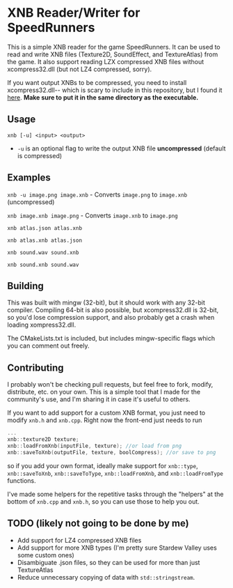 # XNB Reader/Writer for SpeedRunners

This is a simple XNB reader for the game SpeedRunners. It can be used to read and write XNB files (Texture2D, SoundEffect, and TextureAtlas) from the game. It also support reading LZX compressed XNB files without xcompress32.dll (but not LZ4 compressed, sorry).

If you want output XNBs to be compressed, you need to install xcompress32.dll-- which is scary to include in this repository, but I found it [here](https://github.com/cpich3g/rpftool/blob/master/RPFTool/xcompress32.dll?raw=true). **Make sure to put it in the same directory as the executable.**

## Usage

`xnb [-u] <input> <output>`
- `-u` is an optional flag to write the output XNB file **uncompressed** (default is compressed)

## Examples

`xnb -u image.png image.xnb` - Converts `image.png` to `image.xnb` (uncompressed)

`xnb image.xnb image.png` - Converts `image.xnb` to `image.png`

`xnb atlas.json atlas.xnb`

`xnb atlas.xnb atlas.json`

`xnb sound.wav sound.xnb`

`xnb sound.xnb sound.wav`

## Building

This was built with mingw (32-bit), but it should work with any 32-bit compiler. Compiling 64-bit is also possible, but xcompress32.dll is 32-bit, so you'd lose compression support, and also probably get a crash when loading xompress32.dll.

The CMakeLists.txt is included, but includes mingw-specific flags which you can comment out freely.

## Contributing

I probably won't be checking pull requests, but feel free to fork, modify, distribute, etc. on your own. This is a simple tool that I made for the community's use, and I'm sharing it in case it's useful to others.

If you want to add support for a custom XNB format, you just need to modify `xnb.h` and `xnb.cpp`. Right now the front-end just needs to run

```cpp
...
xnb::texture2D texture;
xnb::loadFromXnb(inputFile, texture); //or load from png
xnb::saveToXnb(outputFile, texture, boolCompress); //or save to png
```

so if you add your own format, ideally make support for `xnb::type`, `xnb::saveToXnb`, `xnb::saveToType`, `xnb::loadFromXnb`, and `xnb::loadFromType` functions.

I've made some helpers for the repetitive tasks through the "helpers" at the bottom of `xnb.cpp` and `xnb.h`, so you can use those to help you out.

## TODO (likely not going to be done by me)

- Add support for LZ4 compressed XNB files
- Add support for more XNB types (I'm pretty sure Stardew Valley uses some custom ones)
- Disambiguate .json files, so they can be used for more than just TextureAtlas
- Reduce unnecessary copying of data with `std::stringstream`.
